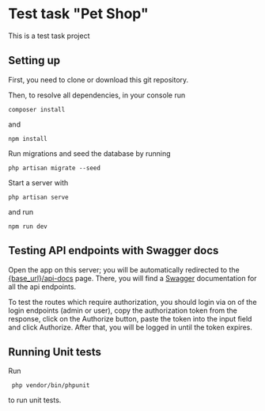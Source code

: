 # Test task "Pet Shop"

This is a test task project

## Setting up
First, you need to clone or download this git repository.

Then, to resolve all dependencies, in your console run 
```
composer install
```
and
```
npm install
```

Run migrations and seed the database by running
```
php artisan migrate --seed
```

Start a server with
```
php artisan serve
```
and run
```
npm run dev
```


## Testing API endpoints with Swagger docs
Open the app on this server; you will be automatically redirected to the [{base_url}/api-docs](http://127.0.0.1:8000/api-docs) page.
There, you will find a [Swagger](https://swagger.io/) documentation for all the api endpoints.

To test the routes which require authorization, you should login via on of the login endpoints (admin or user),
copy the authorization token from the response, click on the Authorize button, paste the token into the input field and
click Authorize. After that, you will be logged in until the token expires.

## Running Unit tests
Run
```
 php vendor/bin/phpunit
```
to run unit tests.
